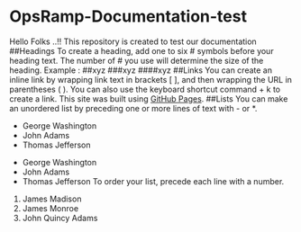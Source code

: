# OpsRamp-Documentation-test
Hello Folks ..!! This repository is created to test our documentation
##Headings
To create a heading, add one to six # symbols before your heading text. The number of # you use will determine the size of the heading.
Example : ##xyz
###xyz
####xyz
##Links
You can create an inline link by wrapping link text in brackets [ ], and then wrapping the URL in parentheses ( ). You can also use the keyboard shortcut command + k to create a link.
This site was built using [GitHub Pages](https://https-opsramp-com.github.io/OpsRamp-Documentation-test/).
##Lists
You can make an unordered list by preceding one or more lines of text with - or *.
- George Washington
- John Adams
- Thomas Jefferson
* George Washington
* John Adams
* Thomas Jefferson
To order your list, precede each line with a number.
1. James Madison
2. James Monroe
3. John Quincy Adams
